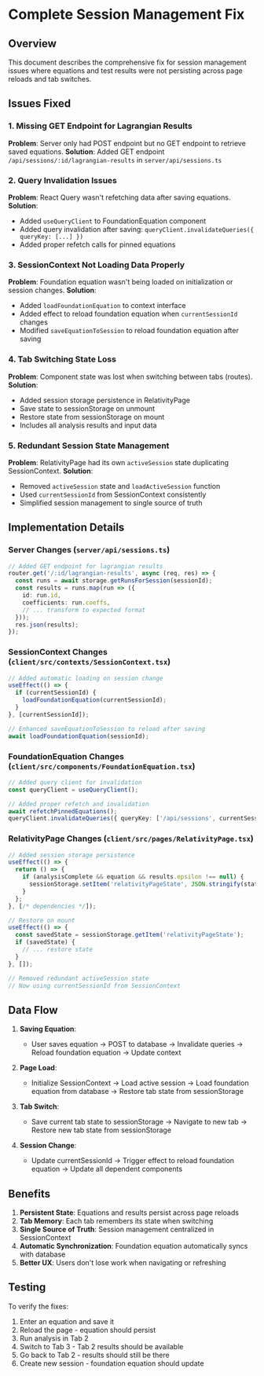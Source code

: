 # Complete Session Management Fix

## Overview
This document describes the comprehensive fix for session management issues where equations and test results were not persisting across page reloads and tab switches.

## Issues Fixed

### 1. Missing GET Endpoint for Lagrangian Results
**Problem**: Server only had POST endpoint but no GET endpoint to retrieve saved equations.
**Solution**: Added GET endpoint `/api/sessions/:id/lagrangian-results` in `server/api/sessions.ts`

### 2. Query Invalidation Issues
**Problem**: React Query wasn't refetching data after saving equations.
**Solution**: 
- Added `useQueryClient` to FoundationEquation component
- Added query invalidation after saving: `queryClient.invalidateQueries({ queryKey: [...] })`
- Added proper refetch calls for pinned equations

### 3. SessionContext Not Loading Data Properly
**Problem**: Foundation equation wasn't being loaded on initialization or session changes.
**Solution**:
- Added `loadFoundationEquation` to context interface
- Added effect to reload foundation equation when `currentSessionId` changes
- Modified `saveEquationToSession` to reload foundation equation after saving

### 4. Tab Switching State Loss
**Problem**: Component state was lost when switching between tabs (routes).
**Solution**:
- Added session storage persistence in RelativityPage
- Save state to sessionStorage on unmount
- Restore state from sessionStorage on mount
- Includes all analysis results and input data

### 5. Redundant Session State Management
**Problem**: RelativityPage had its own `activeSession` state duplicating SessionContext.
**Solution**:
- Removed `activeSession` state and `loadActiveSession` function
- Used `currentSessionId` from SessionContext consistently
- Simplified session management to single source of truth

## Implementation Details

### Server Changes (`server/api/sessions.ts`)
```typescript
// Added GET endpoint for lagrangian results
router.get('/:id/lagrangian-results', async (req, res) => {
  const runs = await storage.getRunsForSession(sessionId);
  const results = runs.map(run => ({
    id: run.id,
    coefficients: run.coeffs,
    // ... transform to expected format
  }));
  res.json(results);
});
```

### SessionContext Changes (`client/src/contexts/SessionContext.tsx`)
```typescript
// Added automatic loading on session change
useEffect(() => {
  if (currentSessionId) {
    loadFoundationEquation(currentSessionId);
  }
}, [currentSessionId]);

// Enhanced saveEquationToSession to reload after saving
await loadFoundationEquation(sessionId);
```

### FoundationEquation Changes (`client/src/components/FoundationEquation.tsx`)
```typescript
// Added query client for invalidation
const queryClient = useQueryClient();

// Added proper refetch and invalidation
await refetchPinnedEquations();
queryClient.invalidateQueries({ queryKey: ['/api/sessions', currentSessionId, 'lagrangian-results'] });
```

### RelativityPage Changes (`client/src/pages/RelativityPage.tsx`)
```typescript
// Added session storage persistence
useEffect(() => {
  return () => {
    if (analysisComplete && equation && results.epsilon !== null) {
      sessionStorage.setItem('relativityPageState', JSON.stringify(stateToSave));
    }
  };
}, [/* dependencies */]);

// Restore on mount
useEffect(() => {
  const savedState = sessionStorage.getItem('relativityPageState');
  if (savedState) {
    // ... restore state
  }
}, []);

// Removed redundant activeSession state
// Now using currentSessionId from SessionContext
```

## Data Flow

1. **Saving Equation**:
   - User saves equation → POST to database → Invalidate queries → Reload foundation equation → Update context

2. **Page Load**:
   - Initialize SessionContext → Load active session → Load foundation equation from database → Restore tab state from sessionStorage

3. **Tab Switch**:
   - Save current tab state to sessionStorage → Navigate to new tab → Restore new tab state from sessionStorage

4. **Session Change**:
   - Update currentSessionId → Trigger effect to reload foundation equation → Update all dependent components

## Benefits

1. **Persistent State**: Equations and results persist across page reloads
2. **Tab Memory**: Each tab remembers its state when switching
3. **Single Source of Truth**: Session management centralized in SessionContext
4. **Automatic Synchronization**: Foundation equation automatically syncs with database
5. **Better UX**: Users don't lose work when navigating or refreshing

## Testing

To verify the fixes:
1. Enter an equation and save it
2. Reload the page - equation should persist
3. Run analysis in Tab 2
4. Switch to Tab 3 - Tab 2 results should be available
5. Go back to Tab 2 - results should still be there
6. Create new session - foundation equation should update 